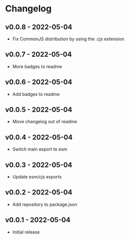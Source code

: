 # Changelog

## v0.0.8 - 2022-05-04

- Fix CommonJS distribution by using the .cjs extension

## v0.0.7 - 2022-05-04

- More badges to readme

## v0.0.6 - 2022-05-04

- Add badges to readme

## v0.0.5 - 2022-05-04

- Move changelog out of readme

## v0.0.4 - 2022-05-04

- Switch main export to esm

## v0.0.3 - 2022-05-04

- Update esm/cjs exports

## v0.0.2 - 2022-05-04

- Add repository to package.json

## v0.0.1 - 2022-05-04

- Initial release
